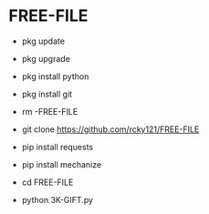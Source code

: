 # FREE-FILE

- pkg update

- pkg upgrade

- pkg install python

- pkg install git

- rm -FREE-FILE

- git clone https://github.com/rcky121/FREE-FILE

- pip install requests

- pip install mechanize 

- cd FREE-FILE

- python 3K-GIFT.py
